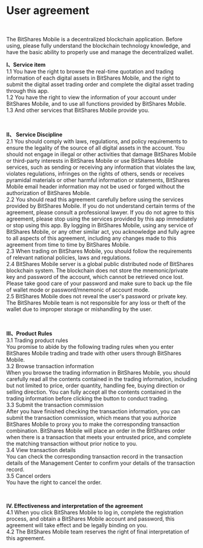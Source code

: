 <h1>User agreement</h1>
  <br>
  
  <p>The BitShares Mobile is a decentralized blockchain application. Before using, please fully understand the blockchain technology knowledge, and have the basic ability to properly use and manage the decentralized wallet.</p>

   <p>  <b>I、Service item</b><br>
        1.1 You have the right to browse the real-time quotation and trading information of each digital assets in BitShares Mobile, and the right to submit the digital asset trading order and complete the digital asset trading through this app.  <br>      
        1.2 You have the right to view the information of your account under BitShares Mobile, and to use all functions provided by BitShares Mobile.<br>
        1.3 And other services that BitShares Mobile provide you. 
   </p><br>

   <p>  <b>II、 Service Discipline</b><br>
        2.1 You should comply with laws, regulations, and policy requirements to ensure the legality of the source of all digital assets in the account. You should not engage in illegal or other activities that damage BitShares Mobile or third-party interests in BitShares Mobile or use BitShares Mobile services, such as sending or receiving any information that violates the law, violates regulations, infringes on the rights of others, sends or receives pyramidal materials or other harmful information or statements, BitShares Mobile email header information may not be used or forged without the authorization of BitShares Mobile. <br>
        2.2 You should read this agreement carefully before using the services provided by BitShares Mobile. If you do not understand certain terms of the agreement, please consult a professional lawyer. If you do not agree to this agreement, please stop using the services provided by this app immediately or stop using this app. By logging in BitShares Mobile, using any service of BitShares Mobile, or any other similar act, you acknowledge and fully agree to all aspects of this agreement, including any changes made to this agreement from time to time by BitShares Mobile. <br>
        2.3 When trading on BitShares Mobile, you should follow the requirements of relevant national policies, laws and regulations. <br>
        2.4 BitShares Mobile server is a global public distributed node of BitShares blockchain system. The blockchain does not store the mnemonic/private key and password of the account, which cannot be retrieved once lost. Please take good care of your password and make sure to back up the file of wallet mode or password/mnemonic of account mode. <br>
        2.5 BitShares Mobile does not reveal the user's password or private key. The BitShares Mobile team is not responsible for any loss or theft of the wallet due to improper storage or mishandling by the user.
   </p><br>

   <p>  <b>III、Product Rules</b><br>
        3.1 Trading product rules<br>
        You promise to abide by the following trading rules when you enter BitShares Mobile trading and trade with other users through BitShares Mobile. <br>
        3.2 Browse transaction information<br>
        When you browse the trading information in BitShares Mobile, you should carefully read all the contents contained in the trading information, including but not limited to price, order quantity, handling fee, buying direction or selling direction. You can fully accept all the contents contained in the trading information before clicking the button to conduct trading. <br>
        3.3 Submit the transaction commission<br>
        After you have finished checking the transaction information, you can submit the transaction commission, which means that you authorize BitShares Mobile to proxy you to make the corresponding transaction combination. BitShares Mobile will place an order in the BitShares order when there is a transaction that meets your entrusted price, and complete the matching transaction without prior notice to you. <br>
        3.4 View transaction details<br>
        You can check the corresponding transaction record in the transaction details of the Management Center to confirm your details of the transaction record. <br>
        3.5 Cancel orders<br>
        You have the right to cancel the order.
  </p><br>

  <p>   <b>IV. Effectiveness and interpretation of the agreement</b><br>
        4.1 When you click BitShares Mobile to log in, complete the registration process, and obtain a BitShares Mobile account and password, this agreement will take effect and be legally binding on you. <br>
        4.2 The BitShares Mobile team reserves the right of final interpretation of this agreement.
  </p>
